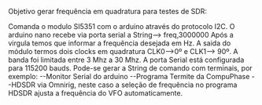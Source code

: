 
Objetivo gerar frequência em quadratura para testes de SDR:

Comanda o modulo SI5351 com o arduino através do protocolo I2C.
O arduino nano recebe via porta serial a String-->  freq,3000000
Após a virgula temos que informar a frequência desejada em Hz.
A saida do módulo termos dois clocks em quadratura CLK0-->0º e CLK1--> 90º.
A banda foi limitada entre 3 Mhz a 30 Mhz.
A porta Serial está configurada para 115200 bauds.
Pode-se gerar a String de comando com terminais, por exemplo:
--Monitor Serial do arduino
--Programa Termite da CompuPhase
--HDSDR via Omnirig, neste caso a seleção de frequência no programa HDSDR ajusta a frequência do VFO automaticamente. 

